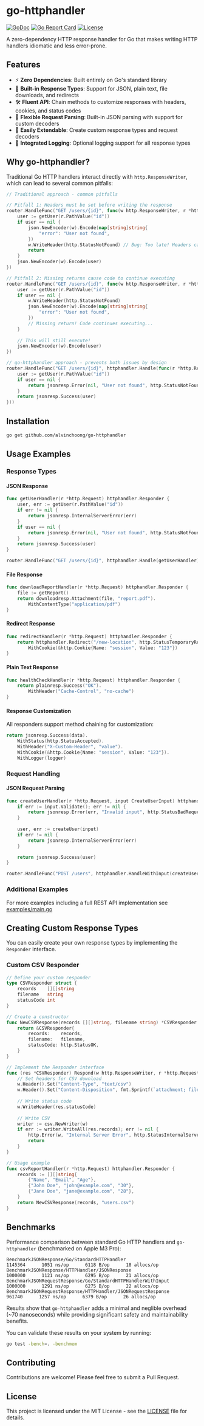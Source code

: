 # go-httphandler

[![GoDoc](https://pkg.go.dev/badge/github.com/alvinchoong/go-httphandler)](https://pkg.go.dev/github.com/alvinchoong/go-httphandler)
[![Go Report Card](https://goreportcard.com/badge/gojp/goreportcard)](https://goreportcard.com/report/gojp/goreportcard)
[![License](https://img.shields.io/github/license/alvinchoong/go-httphandler)](LICENSE)

A zero-dependency HTTP response handler for Go that makes writing HTTP handlers idiomatic and less error-prone.

## Features

- ⚡ **Zero Dependencies**: Built entirely on Go's standard library
- 📄 **Built-in Response Types**: Support for JSON, plain text, file downloads, and redirects
- 🛠️ **Fluent API**: Chain methods to customize responses with headers, cookies, and status codes
- 🔄 **Flexible Request Parsing**: Built-in JSON parsing with support for custom decoders
- 🧩 **Easily Extendable**: Create custom response types and request decoders
- 📝 **Integrated Logging**: Optional logging support for all response types

## Why go-httphandler?

Traditional Go HTTP handlers interact directly with `http.ResponseWriter`, which can lead to several common pitfalls:

```go
// Traditional approach - common pitfalls

// Pitfall 1: Headers must be set before writing the response
router.HandleFunc("GET /users/{id}", func(w http.ResponseWriter, r *http.Request) {
    user := getUser(r.PathValue("id"))
    if user == nil {
        json.NewEncoder(w).Encode(map[string]string{
            "error": "User not found",
        })
        w.WriteHeader(http.StatusNotFound) // Bug: Too late! Headers can't be set after writing response
        return
    }
    json.NewEncoder(w).Encode(user)
})

// Pitfall 2: Missing returns cause code to continue executing
router.HandleFunc("GET /users/{id}", func(w http.ResponseWriter, r *http.Request) {
    user := getUser(r.PathValue("id"))
    if user == nil {
        w.WriteHeader(http.StatusNotFound)
        json.NewEncoder(w).Encode(map[string]string{
            "error": "User not found",
        })
        // Missing return! Code continues executing...
    }
    
    // This will still execute!
    json.NewEncoder(w).Encode(user)
})

// go-httphandler approach - prevents both issues by design
router.HandleFunc("GET /users/{id}", httphandler.Handle(func(r *http.Request) httphandler.Responder {
    user := getUser(r.PathValue("id"))
    if user == nil {
        return jsonresp.Error(nil, "User not found", http.StatusNotFound)
    }
    return jsonresp.Success(user)
}))
```

## Installation

```bash
go get github.com/alvinchoong/go-httphandler
```

## Usage Examples

### Response Types

#### JSON Response

```go
func getUserHandler(r *http.Request) httphandler.Responder {
    user, err := getUser(r.PathValue("id"))
    if err != nil {
        return jsonresp.InternalServerError(err)
    }
    if user == nil {
        return jsonresp.Error(nil, "User not found", http.StatusNotFound)
    }
    return jsonresp.Success(user)
}

router.HandleFunc("GET /users/{id}", httphandler.Handle(getUserHandler))
```

#### File Response

```go
func downloadReportHandler(r *http.Request) httphandler.Responder {
    file := getReport()
    return downloadresp.Attachment(file, "report.pdf").
        WithContentType("application/pdf")
}
```

#### Redirect Response

```go
func redirectHandler(r *http.Request) httphandler.Responder {
    return httphandler.Redirect("/new-location", http.StatusTemporaryRedirect).
        WithCookie(&http.Cookie{Name: "session", Value: "123"})
}
```

#### Plain Text Response

```go
func healthCheckHandler(r *http.Request) httphandler.Responder {
    return plainresp.Success("OK").
        WithHeader("Cache-Control", "no-cache")
}
```

#### Response Customization

All responders support method chaining for customization:

```go
return jsonresp.Success(data).
    WithStatus(http.StatusAccepted).
    WithHeader("X-Custom-Header", "value").
    WithCookie(&http.Cookie{Name: "session", Value: "123"}).
    WithLogger(logger)
```

### Request Handling

#### JSON Request Parsing

```go
func createUserHandler(r *http.Request, input CreateUserInput) httphandler.Responder {
    if err := input.Validate(); err != nil {
        return jsonresp.Error(err, "Invalid input", http.StatusBadRequest)
    }
    
    user, err := createUser(input)
    if err != nil {
        return jsonresp.InternalServerError(err)
    }

    return jsonresp.Success(user)
}

router.HandleFunc("POST /users", httphandler.HandleWithInput(createUserHandler))
```

### Additional Examples

For more examples including a full REST API implementation see [examples/main.go](examples/main.go)

## Creating Custom Response Types

You can easily create your own response types by implementing the `Responder` interface.

### Custom CSV Responder

```go
// Define your custom responder
type CSVResponder struct {
    records    [][]string
    filename   string
    statusCode int
}

// Create a constructor
func NewCSVResponse(records [][]string, filename string) *CSVResponder {
    return &CSVResponder{
        records:    records,
        filename:   filename,
        statusCode: http.StatusOK,
    }
}

// Implement the Responder interface
func (res *CSVResponder) Respond(w http.ResponseWriter, r *http.Request) {
    // Set headers for CSV download
    w.Header().Set("Content-Type", "text/csv")
    w.Header().Set("Content-Disposition", fmt.Sprintf(`attachment; filename="%s"`, res.filename))
    
    // Write status code
    w.WriteHeader(res.statusCode)
    
    // Write CSV
    writer := csv.NewWriter(w)
    if err := writer.WriteAll(res.records); err != nil {
        http.Error(w, "Internal Server Error", http.StatusInternalServerError)
        return
    }
}

// Usage example
func csvReportHandler(r *http.Request) httphandler.Responder {
    records := [][]string{
        {"Name", "Email", "Age"},
        {"John Doe", "john@example.com", "30"},
        {"Jane Doe", "jane@example.com", "28"},
    }
    return NewCSVResponse(records, "users.csv")
}
```

## Benchmarks

Performance comparison between standard Go HTTP handlers and `go-httphandler` (benchmarked on Apple M3 Pro):

```plain
BenchmarkJSONResponse/Go/StandardHTTPHandler                      1145364      1051 ns/op      6118 B/op      18 allocs/op
BenchmarkJSONResponse/HTTPHandler/JSONResponse                    1000000      1121 ns/op      6295 B/op      21 allocs/op
BenchmarkJSONRequestResponse/Go/StandardHTTPHandlerWithInput      1000000      1291 ns/op      6275 B/op      22 allocs/op
BenchmarkJSONRequestResponse/HTTPHandler/JSONRequestResponse       961740      1257 ns/op      6379 B/op      26 allocs/op
```

Results show that `go-httphandler` adds a minimal and neglible overhead (~70 nanoseconds) while providing significant safety and maintainability benefits.

You can validate these results on your system by running:

```bash
go test -bench=. -benchmem
```

## Contributing

Contributions are welcome! Please feel free to submit a Pull Request.

## License

This project is licensed under the MIT License - see the [LICENSE](LICENSE) file for details.
